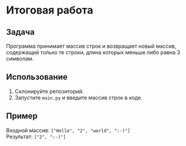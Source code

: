 # Итоговая работа

## Задача
Программа принимает массив строк и возвращает новый массив, содержащий только те строки, длина которых меньше либо равна 3 символам.

## Использование
1. Склонируйте репозиторий.
2. Запустите `main.py` и введите массив строк в коде.

## Пример
Входной массив: `["Hello", "2", "world", ":-)"]`  
Результат: `["2", ":-)"]`
